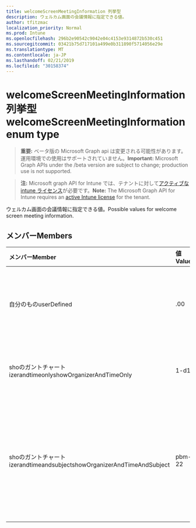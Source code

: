 ```yaml
---
title: welcomeScreenMeetingInformation 列挙型
description: ウェルカム画面の会議情報に指定できる値。
author: tfitzmac
localization_priority: Normal
ms.prod: Intune
ms.openlocfilehash: 296b2e90542c9042e04c4153e9314872b530c451
ms.sourcegitcommit: 03421b75d717101a499e0b311890f5714056e29e
ms.translationtype: MT
ms.contentlocale: ja-JP
ms.lasthandoff: 02/21/2019
ms.locfileid: "30158374"
---
```

# <a name="welcomescreenmeetinginformation-enum-type"></a><span data-ttu-id="0456b-103">welcomeScreenMeetingInformation 列挙型</span><span class="sxs-lookup"><span data-stu-id="0456b-103">welcomeScreenMeetingInformation enum type</span></span>

> <span data-ttu-id="0456b-104">**重要:** ベータ版の Microsoft Graph api は変更される可能性があります。運用環境での使用はサポートされていません。</span><span class="sxs-lookup"><span data-stu-id="0456b-104">**Important:** Microsoft Graph APIs under the /beta version are subject to change; production use is not supported.</span></span>

> <span data-ttu-id="0456b-105">**注:** Microsoft graph API for Intune では、テナントに対して[アクティブな intune ライセンス](https://go.microsoft.com/fwlink/?linkid=839381)が必要です。</span><span class="sxs-lookup"><span data-stu-id="0456b-105">**Note:** The Microsoft Graph API for Intune requires an [active Intune license](https://go.microsoft.com/fwlink/?linkid=839381) for the tenant.</span></span>

<span data-ttu-id="0456b-106">ウェルカム画面の会議情報に指定できる値。</span><span class="sxs-lookup"><span data-stu-id="0456b-106">Possible values for welcome screen meeting information.</span></span>

## <a name="members"></a><span data-ttu-id="0456b-107">メンバー</span><span class="sxs-lookup"><span data-stu-id="0456b-107">Members</span></span>
|<span data-ttu-id="0456b-108">メンバー</span><span class="sxs-lookup"><span data-stu-id="0456b-108">Member</span></span>|<span data-ttu-id="0456b-109">値</span><span class="sxs-lookup"><span data-stu-id="0456b-109">Value</span></span>|<span data-ttu-id="0456b-110">説明</span><span class="sxs-lookup"><span data-stu-id="0456b-110">Description</span></span>|
|:---|:---|:---|
|<span data-ttu-id="0456b-111">自分のもの</span><span class="sxs-lookup"><span data-stu-id="0456b-111">userDefined</span></span>|<span data-ttu-id="0456b-112">.0</span><span class="sxs-lookup"><span data-stu-id="0456b-112">0</span></span>|<span data-ttu-id="0456b-113">ユーザー定義、既定値、意図的ではありません。</span><span class="sxs-lookup"><span data-stu-id="0456b-113">User Defined, default value, no intent.</span></span>|
|<span data-ttu-id="0456b-114">shoのガントチャート izerandtimeonly</span><span class="sxs-lookup"><span data-stu-id="0456b-114">showOrganizerAndTimeOnly</span></span>|<span data-ttu-id="0456b-115">1-d</span><span class="sxs-lookup"><span data-stu-id="0456b-115">1</span></span>|<span data-ttu-id="0456b-116">開催者と時間のみを表示します。</span><span class="sxs-lookup"><span data-stu-id="0456b-116">Show organizer and time only.</span></span>|
|<span data-ttu-id="0456b-117">shoのガントチャート izerandtimeandsubject</span><span class="sxs-lookup"><span data-stu-id="0456b-117">showOrganizerAndTimeAndSubject</span></span>|<span data-ttu-id="0456b-118">pbm-2</span><span class="sxs-lookup"><span data-stu-id="0456b-118">2</span></span>|<span data-ttu-id="0456b-119">開催者、時間、および件名を表示する (個人の会議の場合は、件名が非表示)。</span><span class="sxs-lookup"><span data-stu-id="0456b-119">Show organizer, time and subject (subject is hidden for private meetings).</span></span>|




